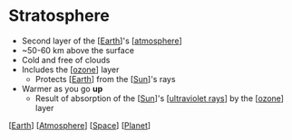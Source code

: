 # Stratosphere

- Second layer of the [[Earth]]'s [[atmosphere]]
- ~50-60 km above the surface
- Cold and free of clouds
- Includes the [[ozone]] layer
  - Protects [[Earth]] from the [[Sun]]'s rays
- Warmer as you go **up**
  - Result of absorption of the [[Sun]]'s [[ultraviolet rays]] by the [[ozone]] layer

[[Earth]] [[Atmosphere]] [[Space]] [[Planet]]

[//begin]: # "Autogenerated link references for markdown compatibility"
[Earth]: earth "Earth 🜨"
[atmosphere]: atmosphere "Atmosphere"
[ozone]: ozone "Ozone"
[Sun]: sun "Sun"
[ultraviolet rays]: ultraviolet-rays "Ultraviolet Rays"
[Atmosphere]: atmosphere "Atmosphere"
[Space]: space "Space"
[Planet]: planet "Planet"
[//end]: # "Autogenerated link references"